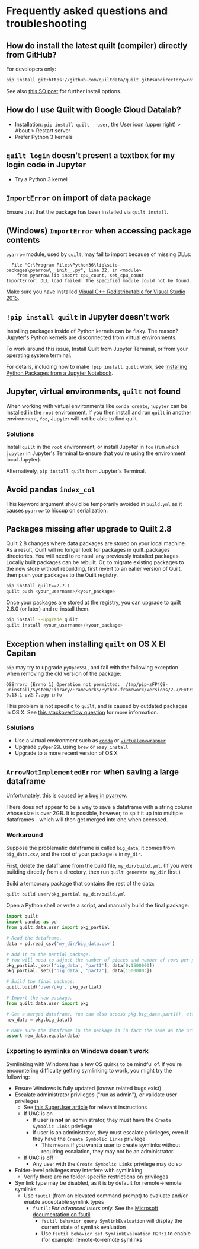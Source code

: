 # Frequently asked questions and troubleshooting

## How do install the latest quilt (compiler) directly from GitHub?
For developers only:
```sh
pip install git+https://github.com/quiltdata/quilt.git#subdirectory=compiler
```
See also [this SO post](https://stackoverflow.com/questions/13566200/how-can-i-install-from-a-git-subdirectory-with-pip) for further install options.

## How do I use Quilt with Google Cloud Datalab?
* Installation: `pip install quilt --user`, the User icon (upper right) > About > Restart server
* Prefer Python 3 kernels

## `quilt login` doesn't present a textbox for my login code in Jupyter
* Try a Python 3 kernel

## `ImportError` on import of data package
Ensure that that the package has been installed via `quilt install`.

## (Windows) `ImportError` when accessing package contents
`pyarrow` module, used by `quilt`, may fail to import because of missing DLLs:
```
  File "C:\Program Files\Python36\lib\site-packages\pyarrow\__init__.py", line 32, in <module>
    from pyarrow.lib import cpu_count, set_cpu_count
ImportError: DLL load failed: The specified module could not be found.
```
Make sure you have installed [Visual C++ Redistributable for Visual Studio 2015](https://www.microsoft.com/en-us/download/details.aspx?id=48145).

## `!pip install quilt` in Jupyter doesn't work
Installing packages inside of Python kernels can be flaky. The reason?
Jupyter's Python kernels are disconnected from virtual environments.

To work around this issue, Install Quilt from Jupyter Terminal, or from
your operating system terminal.

For details, including how to make `!pip install quilt` work, see [Installing Python Packages from a Jupyter Notebook](https://jakevdp.github.io/blog/2017/12/05/installing-python-packages-from-jupyter/).

## Jupyter, virtual environments, `quilt` not found
When working with virtual environments like `conda create`, `jupyter` can be installed in the `root` environment. If you then install and run `quilt` in another environment, `foo`, Jupyter will not be able to find quilt.

### Solutions
Install `quilt` in the `root` environment, or install Jupyter in `foo` (run `which jupyter` in Jupyter's Terminal to ensure that you're using the environment local Jupyter).

Alternatively, `pip install quilt` from Jupyter's Terminal.

## Avoid pandas `index_col`
This keyword argument should be temporarily avoided in `build.yml` as it causes `pyarrow` to hiccup on serialization.

## Packages missing after upgrade to Quilt 2.8
Quilt 2.8 changes where data packages are stored on your local machine. As a result, Quilt will no longer look for packages in quilt_packages directories. You will need to reinstall any previously installed packages. Locally built packages can be rebuilt. Or, to migrate existing packages to the new store without rebuilding, first revert to an ealier version of Quilt, then push your packages to the Quilt registry.
```bash
pip install quilt==2.7.1
quilt push <your_username>/<your_package>
``` 

Once your packages are stored at the registry, you can upgrade to quilt 2.8.0 (or later) and re-install them.
```bash
pip install --upgrade quilt
quilt install <your_username>/<your_package>
```

## Exception when installing `quilt` on OS X El Capitan

`pip` may try to upgrade `pyOpenSSL`, and fail with the following exception when removing the old version of the package:
```
OSError: [Errno 1] Operation not permitted: '/tmp/pip-zFP4QS-uninstall/System/Library/Frameworks/Python.framework/Versions/2.7/Extras/lib/python/pyOpenSSL-0.13.1-py2.7.egg-info'
```

This problem is not specific to `quilt`, and is caused by outdated packages in OS X. See [this stackoverflow question](https://stackoverflow.com/questions/31900008/oserror-errno-1-operation-not-permitted-when-installing-scrapy-in-osx-10-11) for more information.

### Solutions
- Use a virtual environment such as [`conda`](https://conda.io/docs/installation.html) or [`virtualenvwrapper`](https://virtualenvwrapper.readthedocs.io/en/latest/)
- Upgrade `pyOpenSSL` using `brew` or `easy_install`
- Upgrade to a more recent version of OS X

## `ArrowNotImplementedError` when saving a large dataframe

Unfortunately, this is caused by a [bug in pyarrow](https://github.com/apache/arrow/issues/1300).

There does not appear to be a way to save a dataframe with a string column whose size is over 2GB. It is possible, however, to split it up into multiple dataframes - which will then get merged into one when accessed.

### Workaround

Suppose the problematic dataframe is called `big_data`, it comes from `big_data.csv`, and the root of your package is in `my_dir`.

First, delete the dataframe from the build file, `my_dir/build.yml`. (If you were building directly from a directory, then run `quilt generate my_dir` first.)

Build a temporary package that contains the rest of the data:
```
quilt build user/pkg_partial my_dir/build.yml
```

Open a Python shell or write a script, and manually build the final package:
```python
import quilt
import pandas as pd
from quilt.data.user import pkg_partial

# Read the dataframe.
data = pd.read_csv('my_dir/big_data.csv')

# Add it to the partial package.
# You will need to adjust the number of pieces and number of rows per piece
pkg_partial._set(['big_data', 'part1'], data[0:1500000])
pkg_partial._set(['big_data', 'part2'], data[1500000:])

# Build the final package.
quilt.build('user/pkg', pkg_partial)

# Import the new package.
from quilt.data.user import pkg

# Get a merged dataframe. You can also access pkg.big_data.part1(), etc. if needed.
new_data = pkg.big_data()

# Make sure the dataframe in the package is in fact the same as the original.
assert new_data.equals(data)
```

### Exporting to symlinks on Windows doesn't work
Symlinking with Windows has a few OS quirks to be mindful of.  If you're encountering difficulty getting symlinking to work, you might try the following:  

* Ensure Windows is fully updated (known related bugs exist)
* Escalate administrator privileges ("run as admin"), or validate user privileges
  * See [this SuperUser article](https://superuser.com/questions/104845/permission-to-make-symbolic-links-in-windows-7/105381#105381) for relevant instructions
  * If UAC is on
    * If user __is not__ an administrator, they must have the `Create Symbolic Links` privilege
    * If user __is__ an administrator, they must escalate privileges, even if they have the `Create Symbolic Links` privilege
      * This means if you want a user to create symlinks without requiring escalation, they may not be an administrator.
  * If UAC is off
    * Any user with the `Create Symbolic Links` privilege may do so
* Folder-level privileges may interfere with symlinking
  * Verify there are no folder-specific restrictions on privileges
* Symlink type may be disabled, as it is by default for remote->remote symlinks
  * Use `fsutil` (from an elevated command prompt) to evaluate and/or enable acceptable symlink types
    * `fsutil`: *For advanced users only.*  See the [Microsoft documentation on fsutil](https://docs.microsoft.com/en-us/previous-versions/windows/it-pro/windows-server-2012-R2-and-2012/cc753059(v=ws.11))
      * `fsutil behavior query SymlinkEvaluation` will display the current state of symlink evaluation
      * Use `fsutil behavior set SymlinkEvaluation R2R:1` to enable (for example) remote-to-remote symlinks
